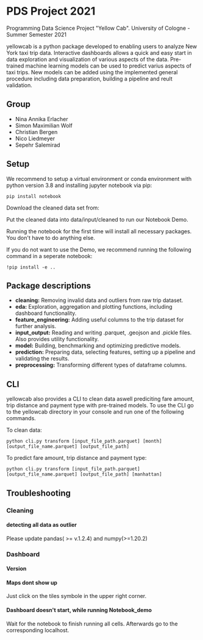 # PDS Project 2021
Programming Data Science Project "Yellow Cab".
University of Cologne - Summer Semester 2021

yellowcab is a python package developed to enabling users to analyze New York taxi trip data. Interactive dashboards allows a quick and easy start in data exploration and visualization of various aspects of the data. Pre-trained machine learning models can be used to predict varius aspects of taxi trips. New models can be added using the implemented general procedure including data preparation, building a pipeline and reult validation. 

## Group

* Nina Annika Erlacher
* Simon Maximilian Wolf
* Christian Bergen
* Nico Liedmeyer 
* Sepehr Salemirad

## Setup

We recommend to setup a virtual environment or conda environment with python version 3.8 and installing jupyter notebook via pip:

```
pip install notebook
```

Download the cleaned data set from:

Put the cleaned data into data/input/cleaned to run our Notebook Demo.

Running the notebook for the first time will install all necessary packages. You don't have to do anything else.

If you do not want to use the Demo, we recommend running the following command in a seperate notebook:

```
!pip install -e ..
```
    
## Package descriptions
* **cleaning:** Removing invalid data and outliers from raw trip dataset.
* **eda:** Exploration, aggregation and plotting functions, including dashboard functionality.
* **feature_engineering:** Adding useful columns to the trip dataset for further analysis.
* **input_output:** Reading and writing .parquet, .geojson and .pickle files. Also provides utility functionality.
* **model:** Building, benchmarking and optimizing predictive models.
* **prediction:** Preparing data, selecting features, setting up a pipeline and validating the results.
* **preprocessing:** Transforming different types of dataframe columns.

## CLI

yellowcab also provides a CLI to clean data aswell prediciting fare amount, trip distance and payment type with pre-trained models. To use the CLI go to the yellowcab directory in your console and run one of the following commands.

To clean data:

```
python cli.py transform [input_file_path.parquet] [month] [output_file_name.parquet] [output_file_path]

```

To predict fare amount, trip distance and payment type:

```
python cli.py transform [input_file_path.parquet] [output_file_name.parquet] [output_file_path] [manhattan]
```

## Troubleshooting

### Cleaning

#### detecting all data as outlier

Please update pandas( >= v.1.2.4) and numpy(>=1.20.2)

### Dashboard

#### Version

#### Maps dont show up

Just click on the tiles symbole in the upper right corner.

#### Dashboard doesn't start, while running Notebook_demo

Wait for the notebook to finish running all cells. Afterwards go to the corresponding localhost.
